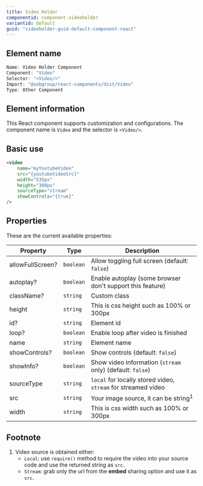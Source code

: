 ```yaml
---
title: Video Holder
componentid: component-videoholder
variantid: default
guid: "videoholder-guid-default-component-react"
---
```


## Element name

```javascript
Name: Video Holder Component
Component: "Video"
Selector: "<Video/>"
Import: "@sebgroup/react-components/dist/Video"
Type: Other Component
```

## Element information

This React component supports customization and configurations. The component name is `Video` and the selector is `<Video/>`.

## Basic use

```html
<video
    name="myYoutubeVideo"
    src="{youtubeVideoSrc}"
    width="535px"
    height="300px"
    sourceType="stream"
    showControls="{true}"
/>
```

## Properties

These are the current available properties:

| Property         | Type      | Description                                                   |
| ---------------- | --------- | ------------------------------------------------------------- |
| allowFullScreen? | `boolean` | Allow toggling full screen (default: `false`)                 |
| autoplay?        | `boolean` | Enable autoplay (some browser don't support this feature)     |
| className?       | `string`  | Custom class                                                  |
| height           | `string`  | This is css height such as 100% or 300px                      |
| id?              | `string`  | Element id                                                    |
| loop?            | `boolean` | Enable loop after video is finished                           |
| name             | `string`  | Element name                                                  |
| showControls?    | `boolean` | Show controls (default: `false`)                              |
| showInfo?        | `boolean` | Show video information (`stream` only) (default: `false`)     |
| sourceType       | `string`  | `local` for locally stored video, `stream` for streamed video |
| src              | `string`  | Your image source, it can be string<sup>1</sup>               |
| width            | `string`  | This is css width such as 100% or 300px                       |

## Footnote

1. Video source is obtained either:
    - `Local`: use `require()` method to require the video into your source code and use the returned string as `src`.
    - `Stream`: grab only the url from the **embed** sharing option and use it as `src`.
